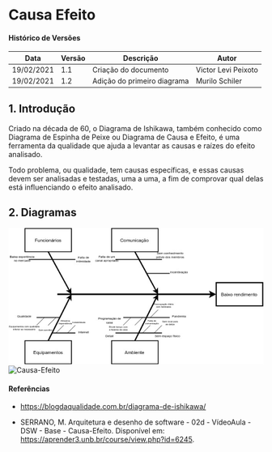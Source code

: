 # Causa Efeito

#### Histórico de Versões

| Data | Versão | Descrição | Autor |
|------|--------|-----------|-------|
| 19/02/2021 | 1.1 | Criação do documento | Victor Levi Peixoto |
| 19/02/2021 | 1.2 | Adição do primeiro diagrama | Murilo Schiler |

## 1. Introdução
Criado na década de 60, o Diagrama de Ishikawa, também conhecido como Diagrama de Espinha de Peixe ou Diagrama de Causa e Efeito, é uma ferramenta da qualidade que ajuda a levantar as causas e raízes do efeito analisado.

Todo problema, ou qualidade, tem causas específicas, e essas causas devem ser analisadas e testadas, uma a uma, a fim de comprovar qual delas está influenciando o efeito analisado. 

## 2. Diagramas

![CEVictor](./causa-efeito/causa-efeito-victor.jpg)
![Causa-Efeito](https://user-images.githubusercontent.com/54318472/108553871-0bb45b80-72d2-11eb-9bf8-75e32833ca4f.png)

#### Referências

* https://blogdaqualidade.com.br/diagrama-de-ishikawa/ 

* SERRANO, M. Arquitetura e desenho de software - 02d - VídeoAula - DSW - Base - Causa-Efeito. Disponível em: https://aprender3.unb.br/course/view.php?id=6245.  
